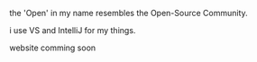 the 'Open' in my name resembles the Open-Source Community.

i use VS and IntelliJ for my things.

website comming soon
